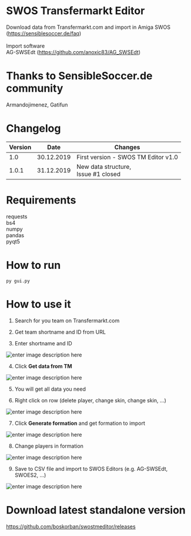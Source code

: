 
# SWOS Transfermarkt Editor

Download data from Transfermarkt.com and import in Amiga SWOS (https://sensiblesoccer.de/faq)<br/><br/>
Import software<br/>
AG-SWSEdt (https://github.com/anoxic83/AG_SWSEdt)

# Thanks to SensibleSoccer.de community 
Armandojimenez, Gatifun

# Changelog
|Version | Date | Changes |
|--|--|--|
|1.0| 30.12.2019 | First version - SWOS TM Editor v1.0 |
|1.0.1| 31.12.2019 | New data structure,<br/>Issue  #1 closed |


# Requirements
requests<br/>
bs4<br/>
numpy<br/>
pandas<br/>
pyqt5


# How to run
    py gui.py

# How to use it
1. Search for you team on Transfermarkt.com 

2. Get team shortname and ID from URL

3. Enter shortname and ID

![enter image description here](https://i.ibb.co/pPBRywk/python-QPXv-Ly-I5-W6.png)

4. Click **Get data from TM**

![enter image description here](https://i.ibb.co/FH1708G/python-Zt-JNGd-Dwfr.png)

5. You will get all data you need

6. Right click on row (delete player, change skin, change skin, ...)

![enter image description here](https://i.ibb.co/Xzn1rjH/python-0oy-Gpc26-Bo.png)

7. Click **Generate formation** and get formation to import

![enter image description here](https://i.ibb.co/tZ5sfYW/python-GNY9h-Hwxa-I.png)

8. Change players in formation

![enter image description here](https://i.ibb.co/F0dBnmB/python-Qkp2-L7hbmq.png)

9. Save to CSV file and import to SWOS Editors (e.g. AG-SWSEdt, SWOES2, ...)

![enter image description here](https://i.ibb.co/02Zg3px/python-07a9vbrvp-M.png) 

# Download latest standalone version
https://github.com/boskorban/swostmeditor/releases
